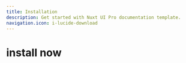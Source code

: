 ```yaml
---
title: Installation
description: Get started with Nuxt UI Pro documentation template.
navigation.icon: i-lucide-download
---
```


# install now
